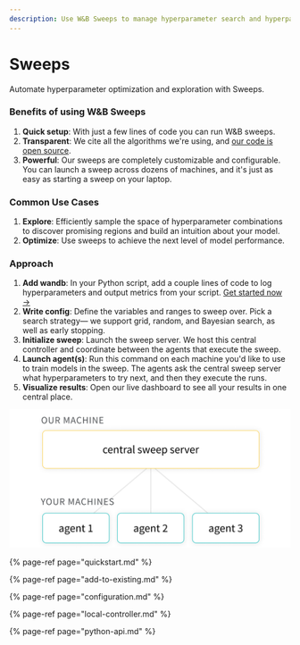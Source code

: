 ```yaml
---
description: Use W&B Sweeps to manage hyperparameter search and hyperparameter optimization
---
```


# Sweeps

Automate hyperparameter optimization and exploration with Sweeps.

### Benefits of using W&B Sweeps 

1. **Quick setup**: With just a few lines of code you can run W&B sweeps.
2.  **Transparent**: We cite all the algorithms we're using, and [our code is open source](https://github.com/wandb/client/tree/master/wandb/sweeps).
3. **Powerful**: Our sweeps are completely customizable and configurable. You can launch a sweep across dozens of machines, and it's just as easy as starting a sweep on your laptop.

### Common Use Cases

1. **Explore**: Efficiently sample the space of hyperparameter combinations to discover promising regions and build an intuition about your model.
2. **Optimize**:  Use sweeps to achieve the next level of model performance.

### Approach

1. **Add wandb**: In your Python script, add a couple lines of code to log hyperparameters and output metrics from your script. [Get started now →](quickstart.md)
2.  **Write config**: Define the variables and ranges to sweep over. Pick a search strategy— we support grid, random, and Bayesian search, as well as early stopping.
3. **Initialize sweep**: Launch the sweep server. We host this central controller and coordinate between the agents that execute the sweep.
4. **Launch agent\(s\)**: Run this command on each machine you'd like to use to train models in the sweep. The agents ask the central sweep server what hyperparameters to try next, and then they execute the runs.
5. **Visualize results**: Open our live dashboard to see all your results in one central place.

![](../.gitbook/assets/central-sweep-server-3%20%281%29.png)

{% page-ref page="quickstart.md" %}

{% page-ref page="add-to-existing.md" %}

{% page-ref page="configuration.md" %}

{% page-ref page="local-controller.md" %}

{% page-ref page="python-api.md" %}

